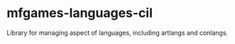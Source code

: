 mfgames-languages-cil
=====================

Library for managing aspect of languages, including artlangs and conlangs.

